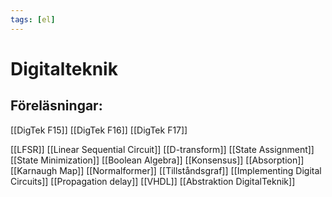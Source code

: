 ```yaml
---
tags: [el]
---
```

# Digitalteknik

## Föreläsningar:
[[DigTek F15]]
[[DigTek F16]]
[[DigTek F17]]



[[LFSR]]
[[Linear Sequential Circuit]]
[[D-transform]]
[[State Assignment]]
[[State Minimization]]
[[Boolean Algebra]]
[[Konsensus]]
[[Absorption]]
[[Karnaugh Map]]
[[Normalformer]]
[[Tillståndsgraf]]
[[Implementing Digital Circuits]]
[[Propagation delay]] 
[[VHDL]]
[[Abstraktion DigitalTeknik]]